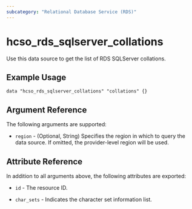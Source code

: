 ```yaml
---
subcategory: "Relational Database Service (RDS)"
---
```


# hcso_rds_sqlserver_collations

Use this data source to get the list of RDS SQLServer collations.

## Example Usage

```hcl
data "hcso_rds_sqlserver_collations" "collations" {}
```

## Argument Reference

The following arguments are supported:

* `region` - (Optional, String) Specifies the region in which to query the data source.
  If omitted, the provider-level region will be used.

## Attribute Reference

In addition to all arguments above, the following attributes are exported:

* `id` - The resource ID.

* `char_sets` - Indicates the character set information list.
